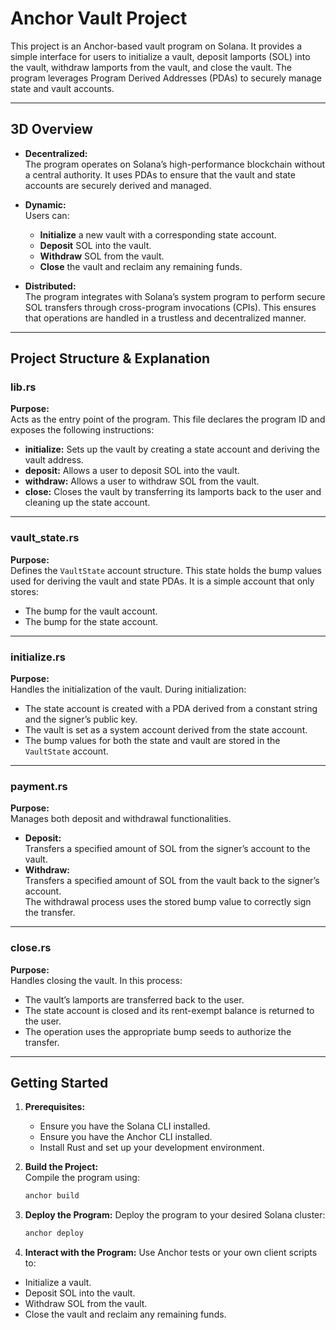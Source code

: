 # Anchor Vault Project

This project is an Anchor-based vault program on Solana. It provides a simple interface for users to initialize a vault, deposit lamports (SOL) into the vault, withdraw lamports from the vault, and close the vault. The program leverages Program Derived Addresses (PDAs) to securely manage state and vault accounts.

---

## 3D Overview

- **Decentralized:**  
  The program operates on Solana’s high-performance blockchain without a central authority. It uses PDAs to ensure that the vault and state accounts are securely derived and managed.

- **Dynamic:**  
  Users can:
  - **Initialize** a new vault with a corresponding state account.
  - **Deposit** SOL into the vault.
  - **Withdraw** SOL from the vault.
  - **Close** the vault and reclaim any remaining funds.

- **Distributed:**  
  The program integrates with Solana’s system program to perform secure SOL transfers through cross-program invocations (CPIs). This ensures that operations are handled in a trustless and decentralized manner.

---

## Project Structure & Explanation

### lib.rs

**Purpose:**  
Acts as the entry point of the program. This file declares the program ID and exposes the following instructions:
- **initialize:** Sets up the vault by creating a state account and deriving the vault address.
- **deposit:** Allows a user to deposit SOL into the vault.
- **withdraw:** Allows a user to withdraw SOL from the vault.
- **close:** Closes the vault by transferring its lamports back to the user and cleaning up the state account.

---

### vault_state.rs

**Purpose:**  
Defines the `VaultState` account structure. This state holds the bump values used for deriving the vault and state PDAs. It is a simple account that only stores:
- The bump for the vault account.
- The bump for the state account.

---

### initialize.rs

**Purpose:**  
Handles the initialization of the vault. During initialization:
- The state account is created with a PDA derived from a constant string and the signer’s public key.
- The vault is set as a system account derived from the state account.
- The bump values for both the state and vault are stored in the `VaultState` account.

---

### payment.rs

**Purpose:**  
Manages both deposit and withdrawal functionalities.
- **Deposit:**  
  Transfers a specified amount of SOL from the signer’s account to the vault.
- **Withdraw:**  
  Transfers a specified amount of SOL from the vault back to the signer’s account.  
  The withdrawal process uses the stored bump value to correctly sign the transfer.

---

### close.rs

**Purpose:**  
Handles closing the vault. In this process:
- The vault’s lamports are transferred back to the user.
- The state account is closed and its rent-exempt balance is returned to the user.
- The operation uses the appropriate bump seeds to authorize the transfer.

---

## Getting Started

1. **Prerequisites:**  
   - Ensure you have the Solana CLI installed.
   - Ensure you have the Anchor CLI installed.
   - Install Rust and set up your development environment.

2. **Build the Project:**  
   Compile the program using:
   ```bash
   anchor build

3. **Deploy the Program:**
  Deploy the program to your desired Solana cluster:
   ```bash
   anchor deploy

4. **Interact with the Program:**
Use Anchor tests or your own client scripts to:

- Initialize a vault.
- Deposit SOL into the vault.
- Withdraw SOL from the vault.
- Close the vault and reclaim any remaining funds.

